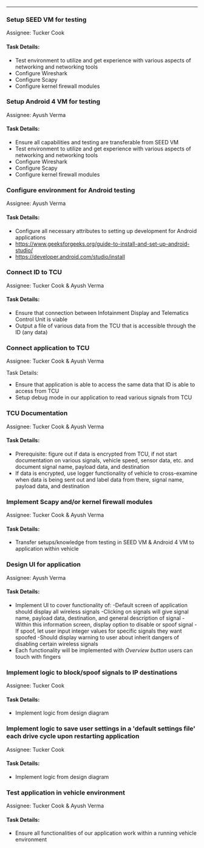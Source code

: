 ***
### Setup SEED VM for testing
Assignee: Tucker Cook
#### Task Details:
- Test environment to utilize and get experience with various aspects of networking and networking tools
- Configure Wireshark
- Configure Scapy
- Configure kernel firewall modules

### Setup Android 4 VM for testing
Assignee: Ayush Verma
#### Task Details:
- Ensure all capabilities and testing are transferable from SEED VM
- Test environment to utilize and get experience with various aspects of networking and networking tools
- Configure Wireshark
- Configure Scapy
- Configure kernel firewall modules

### Configure environment for Android testing
Assignee: Ayush Verma
#### Task Details:
- Configure all necessary attributes to setting up development for Android applications
- https://www.geeksforgeeks.org/guide-to-install-and-set-up-android-studio/
- https://developer.android.com/studio/install

### Connect ID to TCU
Assignee: Tucker Cook & Ayush Verma
#### Task Details:
- Ensure that connection between Infotainment Display and Telematics Control Unit is viable
- Output a file of various data from the TCU that is accessible through the ID (any data)

### Connect application to TCU
Assignee: Tucker Cook & Ayush Verma

Task Details:
- Ensure that application is able to access the same data that ID is able to access from TCU
- Setup debug mode in our application to read various signals from TCU

### TCU Documentation
Assignee: Tucker Cook & Ayush Verma
#### Task Details:
- Prerequisite: figure out if data is encrypted from TCU, if not start documentation on various signals, vehicle speed, sensor data, etc. and document signal name, payload data, and destination
- If data is encrypted, use logger functionality of vehicle to cross-examine when data is being sent out and label data from there, signal name, payload data, and destination

### Implement Scapy and/or kernel firewall modules
Assignee: Tucker Cook & Ayush Verma
#### Task Details:
- Transfer setups/knowledge from testing in SEED VM & Android 4 VM to application within vehicle

### Design UI for application
Assignee: Ayush Verma
#### Task Details:
- Implement UI to cover functionality of:
	-Default screen of application should display all wireless signals
	-Clicking on signals will give signal name, payload data, destination, and general description of signal
		-Within this information screen, display option to disable or spoof signal
			-If spoof, let user input integer values for specific signals they want spoofed
		-Should display warning to user about inherit dangers of disabling certain wireless signals
- Each functionality will be implemented with _Overview button_ users can touch with fingers

### Implement logic to block/spoof signals to IP destinations
Assignee: Tucker Cook
#### Task Details:
- Implement logic from design diagram

### Implement logic to save user settings in a 'default settings file' each drive cycle upon restarting application
Assignee: Tucker Cook
#### Task Details:
- Implement logic from design diagram

### Test application in vehicle environment
Assignee: Tucker Cook & Ayush Verma
#### Task Details:
- Ensure all functionalities of our application work within a running vehicle environment
